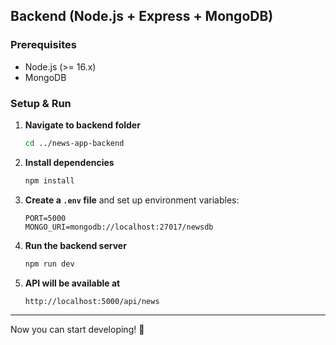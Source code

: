 ## **Backend (Node.js + Express + MongoDB)**

### **Prerequisites**

- Node.js (>= 16.x)
- MongoDB

### **Setup & Run**

1. **Navigate to backend folder**

   ```sh
   cd ../news-app-backend
   ```

2. **Install dependencies**

   ```sh
   npm install
   ```

3. **Create a `.env` file** and set up environment variables:

   ```env
   PORT=5000
   MONGO_URI=mongodb://localhost:27017/newsdb
   ```

4. **Run the backend server**

   ```sh
   npm run dev
   ```

5. **API will be available at**
   ```
   http://localhost:5000/api/news
   ```

---

Now you can start developing! 🚀
